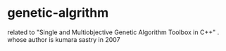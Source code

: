 # genetic-algrithm
related to  "Single and Multiobjective Genetic Algorithm Toolbox in C++"  .  whose author is kumara sastry in 2007
